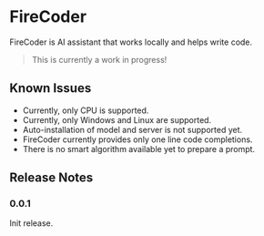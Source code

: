 # FireCoder

FireCoder is AI assistant that works locally and helps write code.

> This is currently a work in progress!

## Known Issues

- Currently, only CPU is supported.
- Currently, only Windows and Linux are supported.
- Auto-installation of model and server is not supported yet.
- FireCoder currently provides only one line code completions.
- There is no smart algorithm available yet to prepare a prompt.

## Release Notes

### 0.0.1

Init release.
